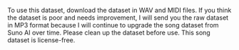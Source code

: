 To use this dataset, download the dataset in WAV and MIDI files. If you think the dataset is poor and needs improvement, I will send you the raw dataset in MP3 format because I will continue to upgrade the song dataset from Suno AI over time. Please clean up the dataset before use. This song dataset is license-free.

